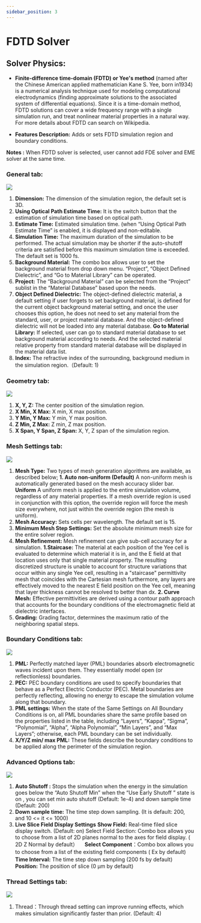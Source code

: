 ```yaml
---
sidebar_position: 3
---
```


# FDTD Solver

## Solver Physics: 
+ __Finite-difference time-domain (FDTD) or Yee's method__ (named after the Chinese American applied mathematician Kane S. Yee, born in1934) is a numerical analysis technique used for modeling computational electrodynamics (finding approximate solutions to the associated system of differential equations). Since it is a time-domain method, FDTD solutions can cover a wide frequency range with a single simulation run, and treat nonlinear material properties in a natural way.
For more details about FDTD can search on Wikipedia.

+ __Features Description:__ Adds or sets FDTD simulation region and boundary conditions.


__Notes :__ When FDTD solver is selected, user cannot add FDE solver and EME solver at the same time. 

###  __General tab:__


![](../../../static/img/tutorial/simulation/fdtd/generalTab.png)

1.	__Dimension:__ The dimension of the simulation region, the default set is 3D.
2.	__Using Optical Path Estimate Time:__ It is the switch button that the estimation of simulation time based on optical path.
3.	__Estimate Time:__ Estimated simulation time. (when “Using Optical Path Estimate Time” is enabled, it is displayed and non-editable.
4.	__Simulation Time:__ The maximum duration of the simulation to be performed. The actual simulation may be shorter if the auto-shutoff criteria are satisfied before this maximum simulation time is exceeded. The default set is 1000 fs.
5.	__Background Material:__ The combo box allows user to set the background material from drop down menu. “Project”, “Object Defined Dielectric”, and “Go to Material Library” can be operated.
6.	__Project:__ The “Background Material” can be selected from the “Project” sublist in the “Material Database” based upon the needs.
7.	__Object Defined Dielectric:__ The object-defined dielectric material, a default setting if user forgets to set background material, is defined for the current object background material setting, and once the user chooses this option, he does not need to set any material from the standard, user, or project material database. And the object-defined dielectric will not be loaded into any material database.
    __Go to Material Library:__ If selected, user can go to standard material database to set background material according to needs. And the selected material relative property from standard material database will be displayed in the material data list.
8.	__Index:__ The refractive index of the surrounding, background medium in the simulation region.（Default: 1)


### Geometry tab:

![](../../../static/img/tutorial/simulation/fdtd/geometryTab.png)

1. __X, Y, Z:__ The center position of the simulation region.
2.	__X Min, X Max:__ X min, X max position.
3.	__Y Min, Y Max:__ Y min, Y max position.
4.	__Z Min, Z Max:__ Z min, Z max position.
5.	__X Span, Y Span, Z Span:__ X, Y, Z span of the simulation region.


###  Mesh Settings tab:


![](../../../static/img/tutorial/simulation/fdtd/meshSetting.png)

1.	__Mesh Type:__
Two types of mesh generation algorithms are available, as described below;
__1. Auto non-uniform (Default)__
        A non-uniform mesh is automatically generated based on the mesh accuracy slider bar.
__Uniform__
    A uniform mesh is applied to the entire simulation volume, regardless of any material properties. If a mesh override region is used in conjunction with this option, the override region will force the mesh size everywhere, not just within the override region (the mesh is uniform).
2.	__Mesh Accuracy:__ Sets cells per wavelength. The default set is 15.
3.	__Minimum Mesh Step Settings:__ Set the absolute minimum mesh size for the entire solver region. 
4. __Mesh Refinement:__ Mesh refinement can give sub-cell accuracy for a simulation.
__1.Staircase:__ The material at each position of the Yee cell is evaluated to determine which material it is in, and the E field at that location uses only that single material property. The resulting discretized structure is unable to account for structure variations that occur within any single Yee cell, resulting in a "staircase" permittivity mesh that coincides with the Cartesian mesh furthermore, any layers are effectively moved to the nearest E field position on the Yee cell, meaning that layer thickness cannot be resolved to better than dx.
__2. Curve Mesh:__ Effective permittivities are derived using a contour path approach that accounts for the boundary conditions of the electromagnetic field at dielectric interfaces.
5.	__Grading:__ Grading factor, determines the maximum ratio of the neighboring spatial steps.


### Boundary Conditions tab: 
  
![](../../../static/img/tutorial/simulation/fdtd/boundaryConditionTab.png)

1.	__PML:__ Perfectly matched layer (PML) boundaries absorb electromagnetic waves incident upon them. They essentially model open (or reflectionless) boundaries.
2.	__PEC:__ PEC boundary conditions are used to specify boundaries that behave as a Perfect Electric Conductor (PEC). Metal boundaries are perfectly reflecting, allowing no energy to escape the simulation volume along that boundary.
3.	__PML settings:__ When the state of the Same Settings on All Boundary Conditions is on, all PML boundaries share the same profile based on the properties listed in the table, including “Layers”, “Kappa”, “Sigma”, “Polynomial”, “Alpha”, “Alpha Polynomial”, “Min Layers”, and “Max Layers”; otherwise, each PML boundary can be set individually.
4.	__X/Y/Z min/ max PML:__ These fields describe the boundary conditions to be applied along the perimeter of the simulation region.

### Advanced Options tab: 
  
![](../../../static/img/tutorial/simulation/fdtd/advancedOptionsTab.png)

1.	__Auto Shutoff :__ Stops the simulation when the energy in the simulation goes below the “Auto Shutoff Min” when the “Use Early Shutoff ” state is on , you can set min auto shutoff (Default: 1e-4) and down sample time (Default: 200)
2.	__Down sample time:__ The time step down sampling. (It is default: 200, and 10 <= it <= 1000)
3.	__Live Slice Field Display Settings__
__Show Field:__ Real-time filed slice display switch. (Default: on)
Select Field Section: Combo box allows you to choose from a list of 2D planes normal to the axes for field display. ( 2D Z Normal by default）
　__Select Component__：Combo box allows you to choose from a list of the existing field components ( Ex by default)
　__Time Interval:__ The time step down sampling (200 fs by default)
　__Position:__ The position of slice (0 μm by default)



###  Thread Settings tab:

![](../../../static/img/tutorial/simulation/fdtd/threadSettingsTab.png)

1. Thread：Through thread setting can improve running effects, which makes simulation significantly faster than prior. (Default: 4)
